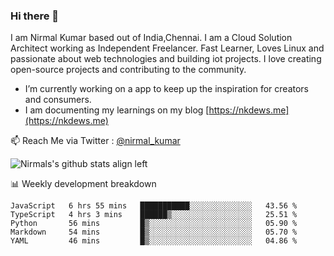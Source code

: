 ### Hi there 👋

 I am Nirmal Kumar based out of India,Chennai. I am a Cloud Solution Architect working as Independent Freelancer. Fast Learner, Loves Linux and passionate about web technologies and building iot projects. I love creating open-source projects and contributing to the community.

- I’m currently working on a app to keep up the inspiration for creators and consumers.
- I am documenting my learnings on my blog [https://nkdews.me](https://nkdews.me)

📫 Reach Me via  Twitter : [@nirmal_kumar](https://twitter.com/nirmal_kumar)

![Nirmals's github stats align left](https://github-readme-stats.vercel.app/api?username=nk-gears&show_icons=true)


📊 Weekly development breakdown

<!--START_SECTION:waka-->
```text
JavaScript   6 hrs 55 mins   ███████████░░░░░░░░░░░░░░   43.56 % 
TypeScript   4 hrs 3 mins    ██████▒░░░░░░░░░░░░░░░░░░   25.51 % 
Python       56 mins         █▒░░░░░░░░░░░░░░░░░░░░░░░   05.90 % 
Markdown     54 mins         █▒░░░░░░░░░░░░░░░░░░░░░░░   05.70 % 
YAML         46 mins         █▒░░░░░░░░░░░░░░░░░░░░░░░   04.86 % 
```
<!--END_SECTION:waka-->



